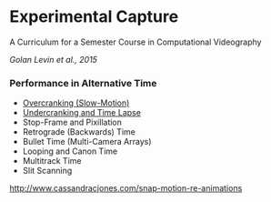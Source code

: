 # Experimental Capture
A Curriculum for a Semester Course in Computational Videography

*Golan Levin et al., 2015*



### Performance in Alternative Time

* [Overcranking (Slow-Motion)](overcranking.md)
* [Undercranking and Time Lapse](undercranking.md)
* Stop-Frame and Pixillation
* Retrograde (Backwards) Time
* Bullet Time (Multi-Camera Arrays)
* Looping and Canon Time
* Multitrack Time
* Slit Scanning


http://www.cassandracjones.com/snap-motion-re-animations